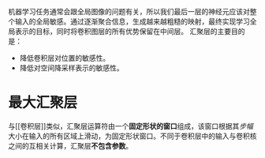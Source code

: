 机器学习任务通常会跟全局图像的问题有关，所以我们最后一层的神经元应该对整个输入的全局敏感。通过逐渐聚合信息，生成越来越粗糙的映射，最终实现学习全局表示的目标，同时将卷积图层的所有优势保留在中间层。
汇聚层的主要目的是：
- 降低卷积层对位置的敏感性。
- 降低对空间降采样表示的敏感性。

# 最大汇聚层
与[[卷积层]]类似，汇聚层运算符由一个**固定形状的窗口**组成，该窗口根据其*步幅*大小在输入的所有区域上滑动，为固定形状窗口。不同于卷积层中的输入与卷积核之间的互相关计算，汇聚层**不包含参数**。